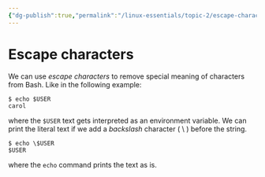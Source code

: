 ```yaml
---
{"dg-publish":true,"permalink":"/linux-essentials/topic-2/escape-characters/"}
---
```


# Escape characters
We can use _escape characters_ to remove special meaning of characters from Bash. Like in the following example:

```shell
$ echo $USER
carol
```
where the `$USER` text gets interpreted as an environment variable. We can print the literal text if we add a _backslash_ character ( \ ) before the string.

```shell
$ echo \$USER
$USER
```
where the `echo` command prints the text as is.